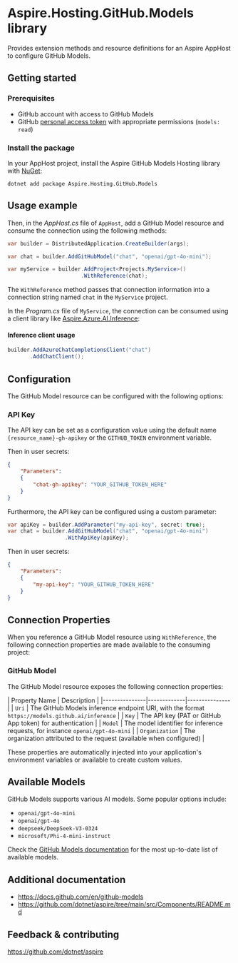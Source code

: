 # Aspire.Hosting.GitHub.Models library

Provides extension methods and resource definitions for an Aspire AppHost to configure GitHub Models.

## Getting started

### Prerequisites

- GitHub account with access to GitHub Models
- GitHub [personal access token](https://docs.github.com/en/github-models/use-github-models/prototyping-with-ai-models#experimenting-with-ai-models-using-the-api) with appropriate permissions (`models: read`)

### Install the package

In your AppHost project, install the Aspire GitHub Models Hosting library with [NuGet](https://www.nuget.org):

```dotnetcli
dotnet add package Aspire.Hosting.GitHub.Models
```

## Usage example

Then, in the _AppHost.cs_ file of `AppHost`, add a GitHub Model resource and consume the connection using the following methods:

```csharp
var builder = DistributedApplication.CreateBuilder(args);

var chat = builder.AddGitHubModel("chat", "openai/gpt-4o-mini");

var myService = builder.AddProject<Projects.MyService>()
                       .WithReference(chat);
```

The `WithReference` method passes that connection information into a connection string named `chat` in the `MyService` project.

In the _Program.cs_ file of `MyService`, the connection can be consumed using a client library like [Aspire.Azure.AI.Inference](https://www.nuget.org/packages/Aspire.Azure.AI.Inference):

#### Inference client usage
```csharp
builder.AddAzureChatCompletionsClient("chat")
       .AddChatClient();
```

## Configuration

The GitHub Model resource can be configured with the following options:

### API Key

The API key can be set as a configuration value using the default name `{resource_name}-gh-apikey` or the `GITHUB_TOKEN` environment variable.

Then in user secrets:

```json
{
    "Parameters": 
    {
        "chat-gh-apikey": "YOUR_GITHUB_TOKEN_HERE"
    }
}
```

Furthermore, the API key can be configured using a custom parameter:

```csharp
var apiKey = builder.AddParameter("my-api-key", secret: true);
var chat = builder.AddGitHubModel("chat", "openai/gpt-4o-mini")
                  .WithApiKey(apiKey);
```

Then in user secrets:

```json
{
    "Parameters": 
    {
        "my-api-key": "YOUR_GITHUB_TOKEN_HERE"
    }
}
```

## Connection Properties

When you reference a GitHub Model resource using `WithReference`, the following connection properties are made available to the consuming project:

### GitHub Model

The GitHub Model resource exposes the following connection properties:

| Property Name | Description |
|---------------|-------------|---------------|
| `Uri` | The GitHub Models inference endpoint URI, with the format `https://models.github.ai/inference` |
| `Key` | The API key (PAT or GitHub App token) for authentication |
| `Model` | The model identifier for inference requests, for instance `openai/gpt-4o-mini` |
| `Organization` | The organization attributed to the request (available when configured) |

These properties are automatically injected into your application's environment variables or available to create custom values.

## Available Models

GitHub Models supports various AI models. Some popular options include:

- `openai/gpt-4o-mini`
- `openai/gpt-4o`
- `deepseek/DeepSeek-V3-0324`
- `microsoft/Phi-4-mini-instruct`

Check the [GitHub Models documentation](https://docs.github.com/en/github-models) for the most up-to-date list of available models.

## Additional documentation

* https://docs.github.com/en/github-models
* https://github.com/dotnet/aspire/tree/main/src/Components/README.md

## Feedback & contributing

https://github.com/dotnet/aspire
